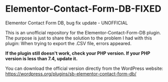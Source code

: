 # Elementor-Contact-Form-DB-FIXED
Elementor Contact Form DB, bug fix update - UNOFFICIAL

This is an unofficial repository for the Elementor-Contact-Form-DB plugin.<br>
The purpose is just to share the solution to the problem I had with this plugin:
When trying to export the .CSV file, errors appeared.

<strong>If the plugin still doesn't work, check your PHP version. If your PHP version is less than 7.4, update it.</strong>

You can download the official version directly from the WordPress website: <a href="https://wordpress.org/plugins/sb-elementor-contact-form-db/
">https://wordpress.org/plugins/sb-elementor-contact-form-db/</a>
